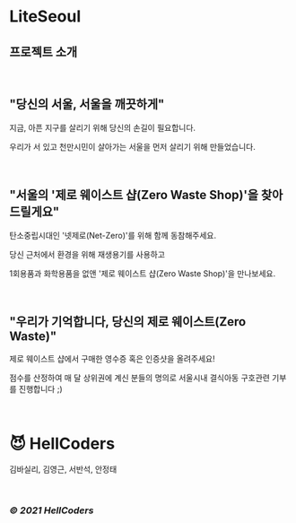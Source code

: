 # LiteSeoul
## 프로젝트 소개

<br>

## "당신의 서울, 서울을 깨끗하게"

지금, 아픈 지구를 살리기 위해 당신의 손길이 필요합니다.

우리가 서 있고 천만시민이 살아가는 서울을 먼저 살리기 위해 만들었습니다.

<br>

## "서울의 '제로 웨이스트 샵(Zero Waste Shop)'을 찾아드릴게요"

탄소중립시대인 '넷제로(Net-Zero)'를 위해 함께 동참해주세요.

당신 근처에서 환경을 위해 재생용기를 사용하고

1회용품과 화학용품을 없앤 '제로 웨이스트 샵(Zero Waste Shop)'을 만나보세요.

<br>

## "우리가 기억합니다, 당신의 제로 웨이스트(Zero Waste)"

제로 웨이스트 샵에서 구매한 영수증 혹은 인증샷을 올려주세요!

점수를 산정하여 매 달 상위권에 계신 분들의 명의로 서울시내 결식아동 구호관련 기부를 진행합니다 ;)

<br>

# 😈 HellCoders

김바실리, 김영근, 서반석, 안정태

<br>

### *© 2021 HellCoders*